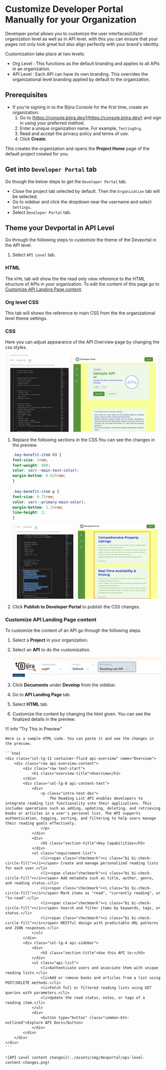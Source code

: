 # Customize Developer Portal Manually for your Organization

Developer portal allows you to customize the user interfaces(UIs)in organization level as well as in API level. with this you can ensure that your pages not only look great but also align perfectly with your brand's identity.

Customization take place at two levels:

- Org Level : This functions as the default branding and applies to all APIs in an organization.
- API Level : Each API can have its own branding. This overrides the organizational level branding applied by default to the organization.

## Prerequisites

- If you're signing in to the Bijira Console for the first time, create an organization:
    1. Go to [https://console.bijira.dev/](https://console.bijira.dev/) and sign in using your preferred method.
    2. Enter a unique organization name. For example, `TestingOrg`.
    3. Read and accept the privacy policy and terms of use.
    4. Click **Create**.

This creates the organization and opens the **Project Home** page of the default project created for you.

## Get into `Developer Portal` tab

Go though the below steps to get the `Developer Portal` tab.

- Close the project tab selected by default. Then the `Organization` tab will be selected.
- Go to sidebar and click the dropdown near the username and select `Settings`.
- Select `Developer Portal` tab.

## Theme your Devportal in API Level

Go through the following steps to customize the theme of the Devportal in the API level.

1. Select `API Level` tab.

### HTML

The `HTML` tab will show the the read only view reference to the HTML structure of APIs in your organization. To edit the content of this page go to [Customize API Landing Page content](#customize-api-landing-page-content).

### Org level CSS

This tab will shows the reference to main CSS from the the organizational level theme settings.

### CSS

Here you can adjust appearance of the API Overview page by changing the css styles.

![API Level CSS](../assets/img/devportal/api-level-css.png)

1. Replace the following sections in the CSS.You can see the changes in the preview.

    ```CSS
    .key-benefit-item h3 {
    font-size: 2rem;
    font-weight: 600;
    color: var(--main-text-color);
    margin-bottom: 0.625rem;
    }

    .key-benefit-item p {
    font-size: 0.75rem;
    color: var(--primary-main-color);
    margin-bottom: 1.25rem;
    line-height: 2;
    }

    ```

    ![API Level CSS Preview](../assets/img/devportal/api-level-css-preview.png)

2. Click **Publish to Developer Portal** to publish the CSS changes.

### Customize API Landing Page content

To customize the content of an API go through the following steps.

1. Select a **Project** in your organization.
2. Select an **API** to do the customization.

    ![Select an API](../assets/img/devportal/select-an-api.png)

3. Click **Documents** under **Develop** from the sidebar.
4. Go to **API Landing Page** tab.
5. Select **HTML** tab. 
6. Customize the content by changing the html given. You can see the finalized details in the preview.

!!! info "Try This in Preview"

    Here is a sample HTML code. You can paste it and see the changes in the preview.

    ```html
    <div class="col-lg-11 container-fluid api-overview" name="Overview">
        <div class="row api-overview-content">
            <div class="row text-start">
                <h1 class="overview-title">Overview</h1>
            </div>
            <div class="col-lg-8 api-content-text">
                <div>
                    <p class="intro-text-des">
                        The Reading List API enables developers to integrate reading list functionality into their applications. This includes operations such as adding, updating, deleting, and retrieving books or articles in a user's personal list. The API supports authentication, tagging, sorting, and filtering to help users manage their reading goals effectively.
                    </p>
                </div>
                <div>
                    <h5 class="section-title">Key Capabilities</h5>
                </div>
                <ul class="requirement-list">
                    <li><span class="checkmark"><i class="bi bi-check-circle-fill"></i></span> Create and manage personalized reading lists for each user.</li>
                    <li><span class="checkmark"><i class="bi bi-check-circle-fill"></i></span> Add metadata such as title, author, genre, and reading status.</li>
                    <li><span class="checkmark"><i class="bi bi-check-circle-fill"></i></span> Mark items as "read", "currently reading", or "to-read".</li>
                    <li><span class="checkmark"><i class="bi bi-check-circle-fill"></i></span> Search and filter items by keywords, tags, or status.</li>
                    <li><span class="checkmark"><i class="bi bi-check-circle-fill"></i></span> RESTful design with predictable URL patterns and JSON responses.</li>
                </ul>
            </div>
            <div class="col-lg-4 api-sidebar">
                <div>
                    <h5 class="section-title">Use this API to:</h5>
                </div>
                <ul class="api-list">
                    <li>Authenticate users and associate them with unique reading lists.</li>
                    <li>Add or remove books and articles from a list using POST/DELETE methods.</li>
                    <li>Fetch full or filtered reading lists using GET queries with parameters.</li>
                    <li>Update the read status, notes, or tags of a reading item.</li>
                </ul>
                <div>
                    <button type="button" class="common-btn-outlined">Explore API Docs</button>
                </div>
            </div>
        </div>
    </div>
    ```

    ![API Level content changes](../assets/img/devportal/api-level-content-changes.png)

